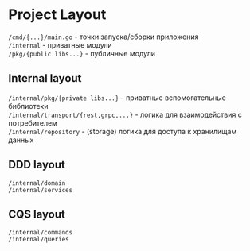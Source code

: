 # Project Layout

`/cmd/{...}/main.go` - точки запуска/сборки приложения  
`/internal` - приватные модули  
`/pkg/{public libs...}` - публичные модули  

## Internal layout
`/internal/pkg/{private libs...}` - приватные вспомогательные библиотеки  
`/internal/transport/{rest,grpc,...}` - логика для взаимодействия с потребителем  
`/internal/repository` - (storage) логика для доступа к хранилищам данных  

## DDD layout
`/internal/domain`  
`/internal/services`  

## CQS layout
`/internal/commands`  
`/internal/queries`  